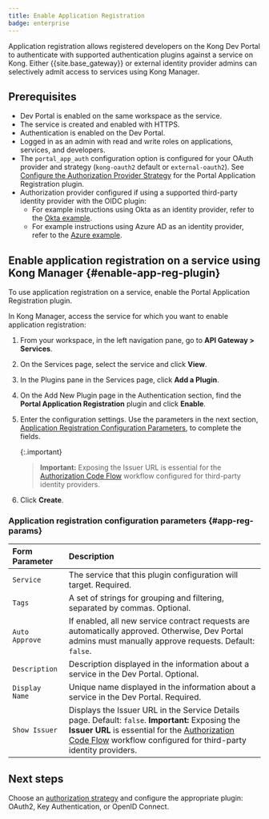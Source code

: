 ```yaml
---
title: Enable Application Registration
badge: enterprise
---
```


Application registration allows registered developers on the Kong Dev Portal to
authenticate with supported authentication plugins against a service on Kong. 
Either {{site.base_gateway}} or external identity provider admins can selectively 
admit access to services using Kong Manager.

## Prerequisites

* Dev Portal is enabled on the same workspace as the service.
* The service is created and enabled with HTTPS.
* Authentication is enabled on the Dev Portal.
* Logged in as an admin with read and write roles on applications, services, and
  developers.
* The `portal_app_auth` configuration option is configured for your OAuth provider
  and strategy (`kong-oauth2` default or `external-oauth2`). See
[Configure the Authorization Provider Strategy](/gateway/{{page.release}}/developer-portal/administration/application-registration/auth-provider-strategy/) for the Portal Application Registration plugin.
* Authorization provider configured if using a supported third-party
  identity provider with the OIDC plugin:
  * For example instructions using Okta as an identity provider, refer to the
    [Okta example](/gateway/{{page.release}}/developer-portal/administration/application-registration/okta-config/).
  * For example instructions using Azure AD as an identity provider, refer to the
    [Azure example](/gateway/{{page.release}}/developer-portal/administration/application-registration/azure-oidc-config/).

## Enable application registration on a service using Kong Manager {#enable-app-reg-plugin}

To use application registration on a service, enable the Portal Application Registration
plugin.

In Kong Manager, access the service for which you want to enable application registration:

1. From your workspace, in the left navigation pane, go to **API Gateway > Services**.
2. On the Services page, select the service and click **View**.
3. In the Plugins pane in the Services page, click **Add a Plugin**.
4. On the Add New Plugin page in the Authentication section, find the
   **Portal Application Registration** plugin and click **Enable**.

5. Enter the configuration settings. Use the parameters in the next section,
   [Application Registration Configuration Parameters](#application-registration-configuration-parameters),
   to complete the fields.

   {:.important}
   > **Important:** Exposing the Issuer URL is essential for the
   [Authorization Code Flow](/gateway/{{page.release}}/developer-portal/administration/application-registration/3rd-party-oauth/#ac-flow)
   workflow configured for third-party identity providers.

6. Click **Create**.

### Application registration configuration parameters {#app-reg-params}

| Form Parameter | Description                                                                       |
|:---------------|:----------------------------------------------------------------------------------|
| `Service` | The service that this plugin configuration will target. Required. |
| `Tags` | A set of strings for grouping and filtering, separated by commas. Optional. |
| `Auto Approve` | If enabled, all new service contract requests are automatically approved. Otherwise, Dev Portal admins must manually approve requests. Default: `false`. |
| `Description` | Description displayed in the information about a service in the Dev Portal. Optional. |
| `Display Name` | Unique name displayed in the information about a service in the Dev Portal. Required. |
| `Show Issuer` | Displays the Issuer URL in the Service Details page. Default: `false`. **Important:** Exposing the **Issuer URL** is essential for the [Authorization Code Flow](/gateway/{{page.release}}/developer-portal/administration/application-registration/3rd-party-oauth/#ac-flow) workflow configured for third-party identity providers. |

## Next steps

Choose an [authorization strategy](/gateway/{{page.release}}/developer-portal/administration/application-registration/auth-provider-strategy/) 
and configure the appropriate plugin: OAuth2, Key Authentication, or OpenID Connect.
